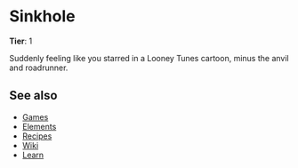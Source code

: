 # Sinkhole

**Tier**: 1

Suddenly feeling like you starred in a Looney Tunes cartoon, minus the anvil and roadrunner.

## See also

* [Games](/wiki/games)
* [Elements](/wiki/elements)
* [Recipes](/wiki/recipes)
* [Wiki](/wiki/index)
* [Learn](/learn/index)